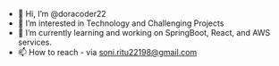 - 👋 Hi, I’m @doracoder22
- 👀 I’m interested in Technology and Challenging Projects
- 🌱 I’m currently learning and working on SpringBoot, React, and AWS services.
- 📫 How to reach - via soni.ritu22198@gmail.com

<!---
doracoder22/doracoder22 is a ✨ special ✨ repository because its `README.md` (this file) appears on your GitHub profile.
You can click the Preview link to take a look at your changes.
--->
